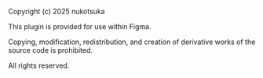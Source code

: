 Copyright (c) 2025 nukotsuka

This plugin is provided for use within Figma.

Copying, modification, redistribution, and creation of derivative works of the source code is prohibited.

All rights reserved.

